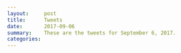 ```yaml
---
layout:     post
title:      Tweets
date:       2017-09-06
summary:    These are the tweets for September 6, 2017.
categories:
---
```


